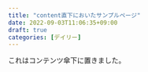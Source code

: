 ```yaml
---
title: "content直下においたサンプルページ"
date: 2022-09-03T11:06:35+09:00
draft: true
categories: [デイリー]
---
```


これはコンテンツ傘下に置きました。
